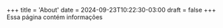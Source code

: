 +++
title = 'About'
date = 2024-09-23T10:22:30-03:00
draft = false
+++
Essa página contém informações